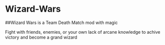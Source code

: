 # Wizard-Wars
##Wizard Wars is a Team Death Match mod with magic

Fight with friends, enemies, or your own lack of arcane knowledge to achive victory and become a grand wizard
